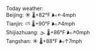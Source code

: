 Today weather:  
Beijing: ☀️ 🌡️+82°F 🌬️←4mph  
Tianjin: ⛅️  🌡️+90°F 🌬️↗4mph  
Shijiazhuang: 🌫  🌡️+86°F 🌬️↗0mph  
Tangshan: ☀️ 🌡️+88°F 🌬️↑7mph  
